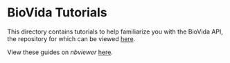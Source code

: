 BioVida Tutorials
=================

This directory contains tutorials to help familiarize you with the BioVida API,
the repository for which can be viewed [here](https://github.com/TariqAHassan/BioVida).


View these guides on *nbviewer* [here](https://nbviewer.jupyter.org/github/tariqahassan/Tutorials/tree/master/BioVida/).
